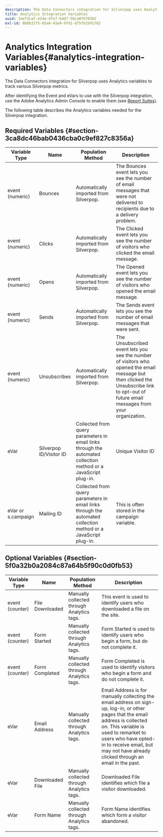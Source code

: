 ```yaml
---
description: The Data Connectors integration for Silverpop uses Analytics variables to track various Silverpop metrics.
title: Analytics Integration Variables
uuid: 3aef3caf-e24e-4fe7-b4d7-50ca0f6703b5
exl-id: 0b8b31f5-65a8-41e0-97d1-d75fb1b91f62
---
```

# Analytics Integration Variables{#analytics-integration-variables}

The Data Connectors integration for Silverpop uses Analytics variables to track various Silverpop metrics.

After identifying the Event and eVars to use with the Silverpop integration, use the Adobe Analytics Admin Console to enable them (see [Report Suites](https://docs.adobe.com/content/help/en/analytics/admin/manage-report-suites/report-suites-admin.html)).

The following table describes the Analytics variables needed for the Silverpop integration.

## Required Variables {#section-3ca8dc46bab0436cba0c9ef827c8356a}

|  Variable Type  | Name  | Population Method  | Description  |
|---|---|---|---|
|  event (numeric)  | Bounces  | Automatically imported from Silverpop.  | The Bounces event lets you see the number of email messages that were not delivered to recipients due to a delivery problem.  |
|  event (numeric)  | Clicks  | Automatically imported from Silverpop.  | The Clicked event lets you see the number of visitors who clicked the email message.  |
|  event (numeric)  | Opens  | Automatically imported from Silverpop.  | The Opened event lets you see the number of visitors who opened the email message.  |
|  event (numeric)  | Sends  | Automatically imported from Silverpop.  | The Sends event lets you see the number of email messages that were sent.  |
|  event (numeric)  | Unsubscribes  | Automatically imported from Silverpop.  | The Unsubscribed event lets you see the number of visitors who opened the email message but then clicked the Unsubscribe link to opt-out of future email messages from your organization.  |
|  eVar  | Silverpop ID/Visitor ID  | Collected from query parameters in email links through the automated collection method or a JavaScript plug-in.  | Unique Visitor ID  |
|  eVar or s.campaign  | Mailing ID  | Collected from query parameters in email links through the automated collection method or a JavaScript plug-in.  | This is often stored in the campaign variable.  |

## Optional Variables {#section-5f0a32b0a2084c87a64b5f90c0d0fb53}

|  Variable Type  | Name  | Population Method  | Description  |
|---|---|---|---|
|  event (counter)  | File Downloaded  | Manually collected through Analytics tags.  | This event is used to identify users who downloaded a file on the site.  |
|  event (counter)  | Form Started  | Manually collected through Analytics tags.  | Form Started is used to identify users who begin a form, but do not complete it.  |
|  event (counter)  | Form Completed  | Manually collected through Analytics tags.  | Form Completed is used to identify visitors who begin a form and do not complete it.  |
|  eVar  | Email Address  | Manually collected through Analytics tags.  | Email Address is for manually collecting the email address on sign-up, log-in, or other pages that the email address is collected on. This variable is used to remarket to users who have opted-in to receive email, but may not have already clicked through an email in the past.  |
|  eVar  | Downloaded File  | Manually collected through Analytics tags.  | Downloaded File identifies which file a visitor downloaded.  |
|  eVar  | Form Name  | Manually collected through Analytics tags.  | Form Name identifies which form a visitor abandoned.  |

